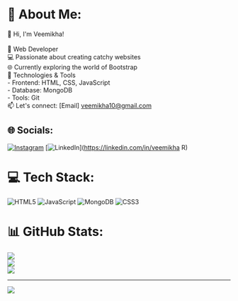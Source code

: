 # 💫 About Me:
👋 Hi, I'm Veemikha!<br><br>🚀 Web Developer   <br>💻 Passionate about creating catchy websites<br>🌐 Currently exploring the world of Bootstrap<br>🔧 Technologies & Tools<br>                - Frontend: HTML, CSS, JavaScript<br>                - Database: MongoDB<br>                - Tools: Git<br>📫 Let's connect: [Email] veemikha10@gmail.com<br>


## 🌐 Socials:
[![Instagram](https://img.shields.io/badge/Instagram-%23E4405F.svg?logo=Instagram&logoColor=white)](https://instagram.com/_veemi_) [![LinkedIn](https://img.shields.io/badge/LinkedIn-%230077B5.svg?logo=linkedin&logoColor=white)](https://linkedin.com/in/veemikha R) 

# 💻 Tech Stack:
![HTML5](https://img.shields.io/badge/html5-%23E34F26.svg?style=for-the-badge&logo=html5&logoColor=white) ![JavaScript](https://img.shields.io/badge/javascript-%23323330.svg?style=for-the-badge&logo=javascript&logoColor=%23F7DF1E) ![MongoDB](https://img.shields.io/badge/MongoDB-%234ea94b.svg?style=for-the-badge&logo=mongodb&logoColor=white) ![CSS3](https://img.shields.io/badge/css3-%231572B6.svg?style=for-the-badge&logo=css3&logoColor=white)
# 📊 GitHub Stats:
![](https://github-readme-stats.vercel.app/api?username=veemikha&theme=dark&hide_border=false&include_all_commits=false&count_private=false)<br/>
![](https://github-readme-streak-stats.herokuapp.com/?user=veemikha&theme=dark&hide_border=false)<br/>
![](https://github-readme-stats.vercel.app/api/top-langs/?username=veemikha&theme=dark&hide_border=false&include_all_commits=false&count_private=false&layout=compact)

---
[![](https://visitcount.itsvg.in/api?id=veemikha&icon=4&color=0)](https://visitcount.itsvg.in)

<!-- Proudly created with GPRM ( https://gprm.itsvg.in ) -->
